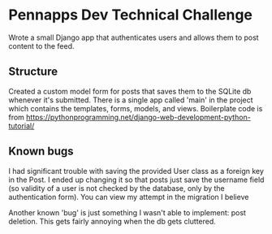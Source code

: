# Pennapps Dev Technical Challenge
Wrote a small Django app that authenticates users and allows them to post content to the feed.

## Structure
Created a custom model form for posts that saves them to the SQLite db whenever it's submitted. There is a single app called 'main' in the project which contains the templates, forms, models, and views. Boilerplate code is from https://pythonprogramming.net/django-web-development-python-tutorial/

## Known bugs
I had significant trouble with saving the provided User class as a foreign key in the Post. I ended up changing it so that posts just save the username field (so validity of a user is not checked by the database, only by the authentication form). You can view my attempt in the migration I believe

Another known 'bug' is just something I wasn't able to implement: post deletion. This gets fairly annoying when the db gets cluttered.
